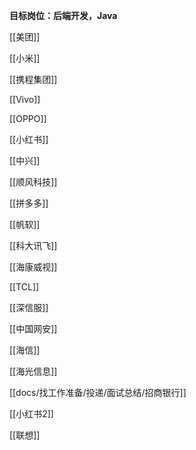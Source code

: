 
**目标岗位：后端开发，Java**

[[美团]]

[[小米]]

[[携程集团]]

[[Vivo]]

[[OPPO]]

[[小红书]]

[[中兴]]

[[顺风科技]]

[[拼多多]]

[[帆软]]

[[科大讯飞]]

[[海康威视]]


[[TCL]]



[[深信服]]


[[中国网安]]


[[海信]]

[[海光信息]]


[[docs/找工作准备/投递/面试总结/招商银行]]


[[小红书2]]




[[联想]]

